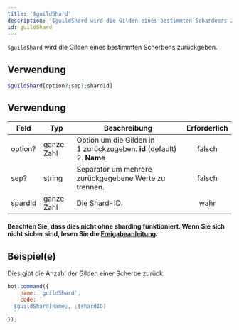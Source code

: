 ```yaml
---
title: '$guildShard'
description: '$guildShard wird die Gilden eines bestimmten Schardners zurückgeben.'
id: guildShard
---
```


`$guildShard` wird die Gilden eines bestimmten Scherbens zurückgeben.

## Verwendung

```php
$guildShard[option?;sep?;shardId]
```

## Verwendung

| Feld    | Typ        | Beschreibung                                                                                    | Erforderlich |
| ------- | ---------- | ----------------------------------------------------------------------------------------------- |:------------:|
| option? | ganze Zahl | Option um die Gilden in <br /> 1 zurückzugeben. **id** (default) <br /> 2. **Name** |    falsch    |
| sep?    | string     | Separator um mehrere zurückgegebene Werte zu trennen.                                           |    falsch    |
| spardId | ganze Zahl | Die Shard-ID.                                                                                   |     wahr     |

#### Beachten Sie, dass dies nicht ohne sharding funktioniert. Wenn Sie sich nicht sicher sind, lesen Sie die [Freigabeanleitung](../../guides/Client/6sharding.md).

## Beispiel(e)

Dies gibt die Anzahl der Gilden einer Scherbe zurück:

```javascript
bot.command({
    name: 'guildShard',
    code: `
  $guildShard[name;, ;$shardID]
  `
});
```
